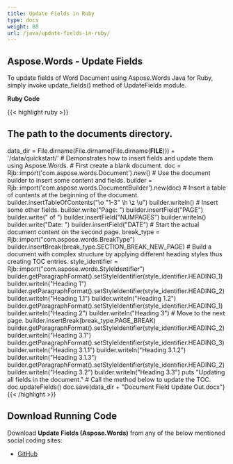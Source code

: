 ```yaml
---
title: Update Fields in Ruby
type: docs
weight: 80
url: /java/update-fields-in-ruby/
---
```


## **Aspose.Words - Update Fields**

To update fields of Word Document using Aspose.Words Java for Ruby, simply invoke update_fields() method of UpdateFields module.

**Ruby Code**

{{< highlight ruby >}}

## The path to the documents directory.

data_dir = File.dirname(File.dirname(File.dirname(__FILE__))) + '/data/quickstart/'
\# Demonstrates how to insert fields and update them using Aspose.Words.
\# First create a blank document.
doc = Rjb::import('com.aspose.words.Document').new()
\# Use the document builder to insert some content and fields.
builder = Rjb::import('com.aspose.words.DocumentBuilder').new(doc)
\# Insert a table of contents at the beginning of the document.
builder.insertTableOfContents("\\o \"1-3\" \\h \\z \\u")
builder.writeln()
\# Insert some other fields.
builder.write("Page: ")
builder.insertField("PAGE")
builder.write(" of ")
builder.insertField("NUMPAGES")
builder.writeln()
builder.write("Date: ")
builder.insertField("DATE")
\# Start the actual document content on the second page.
break_type = Rjb::import("com.aspose.words.BreakType")
builder.insertBreak(break_type.SECTION_BREAK_NEW_PAGE)
\# Build a document with complex structure by applying different heading styles thus creating TOC entries.
style_identifier = Rjb::import("com.aspose.words.StyleIdentifier")
builder.getParagraphFormat().setStyleIdentifier(style_identifier.HEADING_1)
builder.writeln("Heading 1")
builder.getParagraphFormat().setStyleIdentifier(style_identifier.HEADING_2)
builder.writeln("Heading 1.1")
builder.writeln("Heading 1.2")
builder.getParagraphFormat().setStyleIdentifier(style_identifier.HEADING_1)
builder.writeln("Heading 2")
builder.writeln("Heading 3")
\# Move to the next page.
builder.insertBreak(break_type.PAGE_BREAK)
builder.getParagraphFormat().setStyleIdentifier(style_identifier.HEADING_2)
builder.writeln("Heading 3.1")
builder.getParagraphFormat().setStyleIdentifier(style_identifier.HEADING_3)
builder.writeln("Heading 3.1.1")
builder.writeln("Heading 3.1.2")
builder.writeln("Heading 3.1.3")
builder.getParagraphFormat().setStyleIdentifier(style_identifier.HEADING_2)
builder.writeln("Heading 3.2")
builder.writeln("Heading 3.3")
puts "Updating all fields in the document."
\# Call the method below to update the TOC.
doc.updateFields()
doc.save(data_dir + "Document Field Update Out.docx")
{{< /highlight >}}

## **Download Running Code**

Download **Update Fields (Aspose.Words)** from any of the below mentioned social coding sites:

- [GitHub](https://github.com/aspose-words/Aspose.Words-for-Java/blob/master/Plugins/Aspose_Words_Java_for_Ruby/lib/asposewordsjavaforruby/updatefields.rb)
